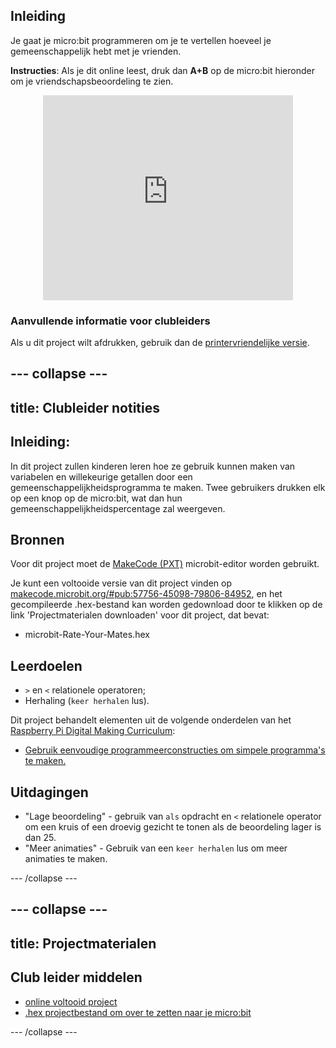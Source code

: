 ## Inleiding

Je gaat je micro:bit programmeren om je te vertellen hoeveel je gemeenschappelijk hebt met je vrienden.

**Instructies**: Als je dit online leest, druk dan **A+B** op de micro:bit hieronder om je vriendschapsbeoordeling te zien.

<div class="trinket" style="width:400px;margin: 0 auto;">
<div style="position:relative;height:0;padding-bottom:81.97%;overflow:hidden;"><iframe style="position:absolute;top:0;left:0;width:100%;height:100%;" src="https://makecode.microbit.org/---run?id=_iLDhcVa0K2Fd" allowfullscreen="allowfullscreen" sandbox="allow-popups allow-scripts allow-same-origin" frameborder="0"></iframe></div>
</div>

### Aanvullende informatie voor clubleiders

Als u dit project wilt afdrukken, gebruik dan de [printervriendelijke versie](https://projects.raspberrypi.org/en/projects/rate-your-mates/print).

## \--- collapse \---

## title: Clubleider notities

## Inleiding:

In dit project zullen kinderen leren hoe ze gebruik kunnen maken van variabelen en willekeurige getallen door een gemeenschappelijkheidsprogramma te maken. Twee gebruikers drukken elk op een knop op de micro:bit, wat dan hun gemeenschappelijkheidspercentage zal weergeven.

## Bronnen

Voor dit project moet de [MakeCode (PXT)](http://jumpto.cc/mb-new) microbit-editor worden gebruikt.

Je kunt een voltooide versie van dit project vinden op [makecode.microbit.org/#pub:57756-45098-79806-84952](https://makecode.microbit.org/#pub:57756-45098-79806-84952), en het gecompileerde .hex-bestand kan worden gedownload door te klikken op de link 'Projectmaterialen downloaden' voor dit project, dat bevat:

* microbit-Rate-Your-Mates.hex

## Leerdoelen

* `>` en `<` relationele operatoren;
* Herhaling (`keer herhalen` lus).

Dit project behandelt elementen uit de volgende onderdelen van het [Raspberry Pi Digital Making Curriculum](http://rpf.io/curriculum):

* [Gebruik eenvoudige programmeerconstructies om simpele programma's te maken.](https://www.raspberrypi.org/curriculum/programming/creator)

## Uitdagingen

* "Lage beoordeling" - gebruik van `als` opdracht en `<` relationele operator om een kruis of een droevig gezicht te tonen als de beoordeling lager is dan 25.
* "Meer animaties" - Gebruik van een `keer herhalen` lus om meer animaties te maken.

\--- /collapse \---

## \--- collapse \---

## title: Projectmaterialen

## Club leider middelen

* [online voltooid project](https://makecode.microbit.org/#pub:57756-45098-79806-84952)
* [.hex projectbestand om over te zetten naar je micro:bit](resources/microbit-Rate-Your-Mates.hex)

\--- /collapse \---